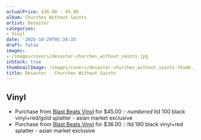 ```yaml
---
actualPrice: $36.00 - 45.00
album: Churches Without Saints
artist: Desaster
categories:
- Vinyl
date: '2025-10-29T05:34:35'
draft: false
images:
- /images/covers/desaster-churches_without_saints.jpg
inStock: true
thumbnailImage: /images/covers/desaster-churches_without_saints-thumb.jpg
title: Desaster - Churches Without Saints
---
```


## Vinyl
* Purchase from [Blast Beats Vinyl](https://blastbeatsvinyl.com/products/nesi-rarity-desaster-churches-without-saints-ltd-100-black-vinyl-red-gold-splatter-asian-market-exclusive) for $45.00 :: *numbered* ltd 100 black vinyl+red/gold splatter - asian market exclusive
* Purchase from [Blast Beats Vinyl](https://blastbeatsvinyl.com/products/nesi-desaster-churches-without-saints-ltd-180-black-vinyl-red-splatter-asian-market-exclusive) for $36.00 :: ltd 180 black vinyl+red splatter - asian market exclusive
